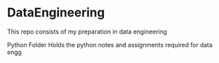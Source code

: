 # DataEngineering

This repo consists of my preparation in data engineering

Python Folder
Holds the python notes and assignments required for data engg

